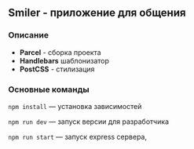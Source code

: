 ## Smiler - приложение для общения

### Описание
- **Parcel** - сборка проекта
- **Handlebars** шаблонизатор
- **PostCSS** - стилизация


### Основные команды

`npm install` — установка зависимостей

`npm run dev` — запуск версии для разработчика

`npm run start` — запуск express сервера,

